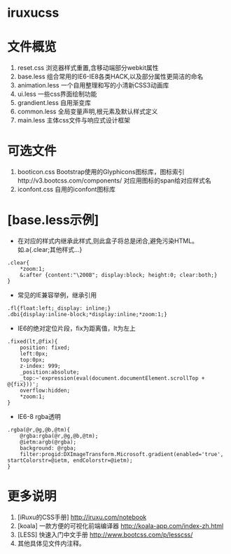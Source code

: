 iruxucss
========

# 文件概览
1. reset.css 浏览器样式重置,含移动端部分webkit属性
2. base.less 组合常用的IE6-IE8各类HACK,以及部分属性更简洁的命名
3. animation.less 一个自用整理和写的小清新CSS3动画库
4. ui.less 一些css界面绘制功能
5. grandient.less 自用渐变库
6. common.less 全局变量声明,根元素及默认样式定义
7. main.less 主体css文件与响应式设计框架

# 可选文件
1. booticon.css Bootstrap使用的Glyphicons图标库，图标索引http://v3.bootcss.com/components/ 对应用图标的span给对应样式名
2. iconfont.css 自用的iconfont图标库


# [base.less示例]
+ 在对应的样式内继承此样式,则此盒子将总是闭合,避免污染HTML。如.a{.clear;其他样式...}
```less
.clear{
    *zoom:1;
    &:after {content:"\200B"; display:block; height:0; clear:both;}
}
```

+ 常见的IE兼容举例，继承引用
```less
.fl{float:left;_display: inline;}
.dbi{display:inline-block;*display:inline;*zoom:1;}
```

+ IE6的绝对定位片段，fix为距离值，lt为左上
```less
.fixed(lt,@fix){
    position: fixed;
    left:0px;
    top:0px;
    z-index: 999;
    _position:absolute;
    _top:~'expression(eval(document.documentElement.scrollTop + @{fix}))';
    overflow:hidden; 
    *zoom:1;
}
```

+ IE6-8 rgba透明
```less
.rgba(@r,@g,@b,@tm){
    @rgba:rgba(@r,@g,@b,@tm);
    @ietm:argb(@rgba);
    background: @rgba;
    filter:progid:DXImageTransform.Microsoft.gradient(enabled='true', startColorstr=@ietm, endColorstr=@ietm);
}
```

# 更多说明
1. [iRuxu的CSS手册] http://iruxu.com/notebook
2. [koala] 一款方便的可视化前端编译器 http://koala-app.com/index-zh.html
3. [LESS] 快速入门中文手册 http://www.bootcss.com/p/lesscss/
4. 其他具体见文件内注释。


